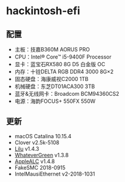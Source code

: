 # hackintosh-efi

## 配置
+ 主板：技嘉B360M AORUS PRO
+ CPU：Intel® Core™ i5-9400F Processor
+ 显卡：蓝宝石RX580 8G D5 白金版 OC
+ 内存：十铨DELTA RGB DDR4 3000 8G×2
+ 固态硬盘：海康威视C2000 1TB
+ 机械硬盘：东芝DT01ACA300 3TB
+ 蓝牙&无线网卡：Broadcom BCM94360CS2
+ 电源：海韵FOCUS+ 550FX 550W

## 更新
+ macOS Catalina 10.15.4
+ Clover v2.5k-5108
+ [Lilu](https://github.com/acidanthera/Lilu/releases) v1.4.3
+ [WhateverGreen](https://github.com/acidanthera/WhateverGreen/releases) v1.3.8
+ [AppleALC](https://github.com/acidanthera/AppleALC/releases) v1.4.8
+ FakeSMC 2018-0915
+ IntelMausiEthernet v2-2018-1031
